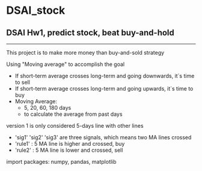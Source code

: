 # DSAI_stock
##  DSAI Hw1, predict stock, beat buy-and-hold

---

This project is to make more money than buy-and-sold strategy

Using "Moving average" to accomplish the goal

* If short-term average crosses long-term and going downwards, it`s time to sell
* If short-term average crosses long-term and going upwards, it`s time to buy
* Moving Average: 
  * 5, 20, 60, 180 days
  * to calculate the average from past days

version 1 is only considered 5-days line with other lines 
* 'sig1' 'sig2' 'sig3' are three signals, which means two MA lines crossed
* 'rule1' : 5 MA line is higher and crossed, buy
* 'rule2' : 5 MA line is lower and crossed, sell



import packages: numpy, pandas, matplotlib

